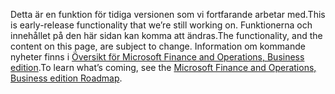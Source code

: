 <span data-ttu-id="3462b-101">Detta är en funktion för tidiga versionen som vi fortfarande arbetar med.</span><span class="sxs-lookup"><span data-stu-id="3462b-101">This is early-release functionality that we’re still working on.</span></span> <span data-ttu-id="3462b-102">Funktionerna och innehållet på den här sidan kan komma att ändras.</span><span class="sxs-lookup"><span data-stu-id="3462b-102">The functionality, and the content on this page, are subject to change.</span></span> <span data-ttu-id="3462b-103">Information om kommande nyheter finns i [Översikt för Microsoft Finance and Operations, Business edition](https://go.microsoft.com/fwlink/?linkid=842139).</span><span class="sxs-lookup"><span data-stu-id="3462b-103">To learn what’s coming, see the [Microsoft Finance and Operations, Business edition Roadmap](https://go.microsoft.com/fwlink/?linkid=842139).</span></span>